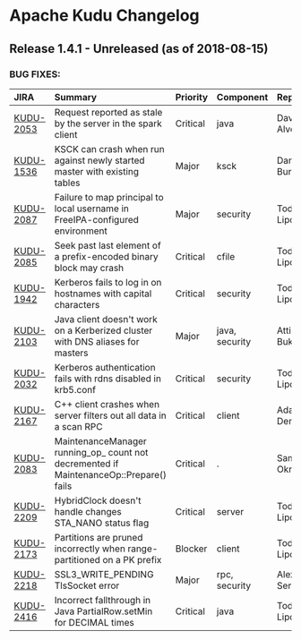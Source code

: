 
<!---
# Licensed to the Apache Software Foundation (ASF) under one
# or more contributor license agreements.  See the NOTICE file
# distributed with this work for additional information
# regarding copyright ownership.  The ASF licenses this file
# to you under the Apache License, Version 2.0 (the
# "License"); you may not use this file except in compliance
# with the License.  You may obtain a copy of the License at
#
#     http://www.apache.org/licenses/LICENSE-2.0
#
# Unless required by applicable law or agreed to in writing, software
# distributed under the License is distributed on an "AS IS" BASIS,
# WITHOUT WARRANTIES OR CONDITIONS OF ANY KIND, either express or implied.
# See the License for the specific language governing permissions and
# limitations under the License.
-->
# Apache Kudu Changelog

## Release 1.4.1 - Unreleased (as of 2018-08-15)



### BUG FIXES:

| JIRA | Summary | Priority | Component | Reporter | Contributor |
|:---- |:---- | :--- |:---- |:---- |:---- |
| [KUDU-2053](https://issues.apache.org/jira/browse/KUDU-2053) | Request reported as stale by the server in the spark client |  Critical | java | David Alves | Todd Lipcon |
| [KUDU-1536](https://issues.apache.org/jira/browse/KUDU-1536) | KSCK can crash when run against newly started master with existing tables |  Major | ksck | Dan Burkert | David Alves |
| [KUDU-2087](https://issues.apache.org/jira/browse/KUDU-2087) | Failure to map principal to local username in FreeIPA-configured environment |  Major | security | Todd Lipcon | Todd Lipcon |
| [KUDU-2085](https://issues.apache.org/jira/browse/KUDU-2085) | Seek past last element of a prefix-encoded binary block may crash |  Critical | cfile | Todd Lipcon | Todd Lipcon |
| [KUDU-1942](https://issues.apache.org/jira/browse/KUDU-1942) | Kerberos fails to log in on hostnames with capital characters |  Critical | security | Todd Lipcon | Todd Lipcon |
| [KUDU-2103](https://issues.apache.org/jira/browse/KUDU-2103) | Java client doesn't work on a Kerberized cluster with DNS aliases for masters |  Major | java, security | Attila Bukor | Attila Bukor |
| [KUDU-2032](https://issues.apache.org/jira/browse/KUDU-2032) | Kerberos authentication fails with rdns disabled in krb5.conf |  Critical | security | Todd Lipcon | Todd Lipcon |
| [KUDU-2167](https://issues.apache.org/jira/browse/KUDU-2167) | C++ client crashes when server filters out all data in a scan RPC |  Critical | client | Adar Dembo | Adar Dembo |
| [KUDU-2083](https://issues.apache.org/jira/browse/KUDU-2083) | MaintenanceManager running\_op\_ count not decremented if MaintenanceOp::Prepare() fails |  Critical | . | Samuel Okrent | David Alves |
| [KUDU-2209](https://issues.apache.org/jira/browse/KUDU-2209) | HybridClock doesn't handle changes STA\_NANO status flag |  Critical | server | Todd Lipcon | Todd Lipcon |
| [KUDU-2173](https://issues.apache.org/jira/browse/KUDU-2173) | Partitions are pruned incorrectly when range-partitioned on a PK prefix |  Blocker | client | Todd Lipcon | Dan Burkert |
| [KUDU-2218](https://issues.apache.org/jira/browse/KUDU-2218) | SSL3\_WRITE\_PENDING TlsSocket error |  Major | rpc, security | Alexey Serbin | Todd Lipcon |
| [KUDU-2416](https://issues.apache.org/jira/browse/KUDU-2416) | Incorrect fallthrough in Java PartialRow.setMin for DECIMAL times |  Critical | java | Todd Lipcon | Grant Henke |


